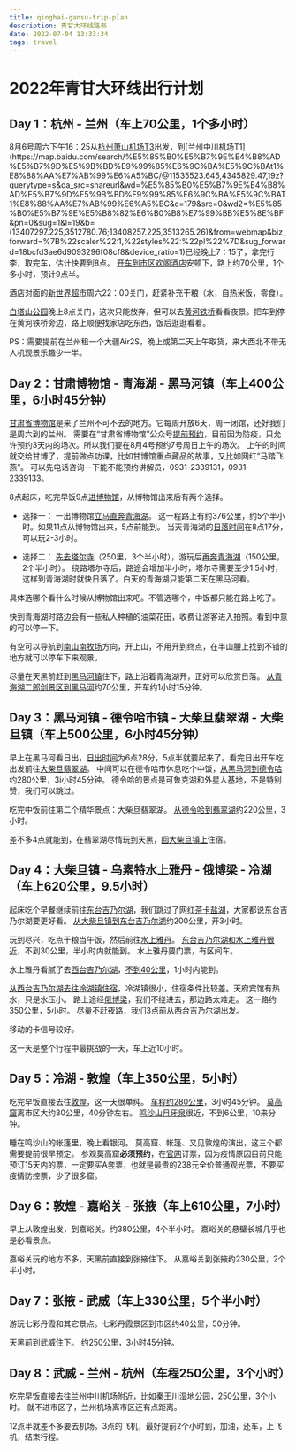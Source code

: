 ```yaml
---
title: qinghai-gansu-trip-plan
description: 青甘大环线路书
date: 2022-07-04 13:33:34
tags: travel
---
```

# 2022年青甘大环线出行计划

## Day 1：杭州 - 兰州（车上70公里，1个多小时）
8月6号周六下午16：25从[杭州萧山机场T3](https://map.baidu.com/search/%E6%9D%AD%E5%B7%9E%E8%90%A7%E5%B1%B1%E5%9B%BD%E9%99%85%E6%9C%BA%E5%9C%BA-t3%E8%88%AA%E7%AB%99%E6%A5%BC/@13407777.225,3513023.01,19z?querytype=s&da_src=shareurl&wd=%E6%9D%AD%E5%B7%9E%E8%90%A7%E5%B1%B1%E5%9B%BD%E9%99%85%E6%9C%BA%E5%9C%BA-T3%E8%88%AA%E7%AB%99%E6%A5%BC&c=36&src=0&wd2=%E6%9D%AD%E5%B7%9E%E5%B8%82%E8%90%A7%E5%B1%B1%E5%8C%BA&pn=0&sug=1&l=18&b=(11534813.687646978,4345061.961732369;11536101.284875683,4345711.795958731)&from=webmap&biz_forward=%7B%22scaler%22:1,%22styles%22:%22pl%22%7D&sug_forward=e103971c0080106725e0a05d&device_ratio=1)出发，到[兰州中川机场T1](https://map.baidu.com/search/%E5%85%B0%E5%B7%9E%E4%B8%AD%E5%B7%9D%E5%9B%BD%E9%99%85%E6%9C%BA%E5%9C%BAt1%E8%88%AA%E7%AB%99%E6%A5%BC/@11535523.645,4345829.47,19z?querytype=s&da_src=shareurl&wd=%E5%85%B0%E5%B7%9E%E4%B8%AD%E5%B7%9D%E5%9B%BD%E9%99%85%E6%9C%BA%E5%9C%BAT1%E8%88%AA%E7%AB%99%E6%A5%BC&c=179&src=0&wd2=%E5%85%B0%E5%B7%9E%E5%B8%82%E6%B0%B8%E7%99%BB%E5%8E%BF&pn=0&sug=1&l=19&b=(13407297.225,3512780.76;13408257.225,3513265.26)&from=webmap&biz_forward=%7B%22scaler%22:1,%22styles%22:%22pl%22%7D&sug_forward=18bcfd3ae6d9093296f08cf8&device_ratio=1)已经晚上7：15了，拿完行李，取完车，估计快要到8点。
[开车到市区](https://map.baidu.com/dir/%E5%85%B0%E5%B7%9E%E4%B8%AD%E5%B7%9D%E5%9B%BD%E9%99%85%E6%9C%BA%E5%9C%BA/%E6%AC%A2%E9%98%81%E9%85%92%E5%BA%97(%E5%85%B0%E5%B7%9E%E5%BC%A0%E6%8E%96%E8%B7%AF%E6%AD%A5%E8%A1%8C%E8%A1%97%E5%BA%97)/@11531493.978669202,4314923.295,11.72z?querytype=nav&c=1&sn=2$$$$$$%E5%85%B0%E5%B7%9E%E4%B8%AD%E5%B7%9D%E5%9B%BD%E9%99%85%E6%9C%BA%E5%9C%BA$$1$$%E5%85%B0%E5%B7%9E%E5%B8%82%E6%B0%B8%E7%99%BB%E5%8E%BF$$&en=1$$f42b757de7df87aba5da3926$$11558570.01,4284274.29$$%E6%AC%A2%E9%98%81%E9%85%92%E5%BA%97(%E5%85%B0%E5%B7%9E%E5%BC%A0%E6%8E%96%E8%B7%AF%E6%AD%A5%E8%A1%8C%E8%A1%97%E5%BA%97)$$0$$$$&sc=1&ec=1&pn=0&rn=5&mrs=1&version=4&route_traffic=1&sy=0&da_src=shareurl)[欢阁酒店](https://m.huazhu.com/Hotel/NewDetail/8000519)安顿下，路上约70公里，1个多小时，预计9点半。

酒店对面的[新世界超市](https://www.dianping.com/shop/k14e1K2tNTrKE3T7)周六22：00关门，赶紧补充干粮（水，自热米饭，零食）。

[白塔山公园](http://www.mafengwo.cn/poi/16790.html)晚上8点关门，这次只能放弃，但可以去[黄河铁桥](https://www.mafengwo.cn/poi/87858108.html)看看夜景。把车到停在黄河铁桥旁边，路上顺便找家店吃东西，饭后逛逛看看。

PS：需要提前在兰州租一个大疆Air2S，晚上或第二天上午取货，来大西北不带无人机观景乐趣少一半。

## Day 2：甘肃博物馆 - 青海湖 - 黑马河镇（车上400公里，6小时45分钟）
[甘肃省博物馆](http://www.mafengwo.cn/poi/16742.html)是来了兰州不可不去的地方。它每周开放6天，周一闭馆，还好我们是周六到的兰州。
需要在“甘肃省博物馆”公众号[提前预约](http://www.gansumuseum.com/about/show-7.html)，目前因为防疫，只允许预约3天内的场次。所以我们要在8月4号预约7号周日上午的场次。
上午的时间就交给甘博了，提前做点功课，比如甘博馆重点藏品的故事，又比如网红“马踏飞燕”。
可以先电话咨询一下能不能预约讲解员，0931-2339131，0931-2339133。

8点起床，吃完早饭9点[进博物馆](https://map.baidu.com/dir/%E6%AC%A2%E9%98%81%E9%85%92%E5%BA%97(%E5%85%B0%E5%B7%9E%E5%BC%A0%E6%8E%96%E8%B7%AF%E6%AD%A5%E8%A1%8C%E8%A1%97%E5%BA%97)/%E7%94%98%E8%82%83%E7%9C%81%E5%8D%9A%E7%89%A9%E9%A6%86/@11555335.372697467,4284420.965,15.78z?querytype=nav&c=36&sn=1$$f42b757de7df87aba5da3926$$11558570.01,4284274.29$$%E6%AC%A2%E9%98%81%E9%85%92%E5%BA%97(%E5%85%B0%E5%B7%9E%E5%BC%A0%E6%8E%96%E8%B7%AF%E6%AD%A5%E8%A1%8C%E8%A1%97%E5%BA%97)$$0$$$$&en=2$$$$$$%E7%94%98%E8%82%83%E7%9C%81%E5%8D%9A%E7%89%A9%E9%A6%86$$1$$%E5%85%B0%E5%B7%9E%E5%B8%82%E4%B8%83%E9%87%8C%E6%B2%B3%E5%8C%BA$$&sc=36&ec=36&pn=0&rn=5&mrs=1&version=4&route_traffic=1&sy=0&da_src=shareurl)，从博物馆出来后有两个选择。

- 选择一：
一出博物馆[立马直奔](https://map.baidu.com/dir/%E7%94%98%E8%82%83%E7%9C%81%E5%8D%9A%E7%89%A9%E9%A6%86/%E9%9D%92%E6%B5%B7%E6%B9%96%E6%99%AF%E5%8C%BA-%E4%BA%8C%E9%83%8E%E5%89%91%E6%99%AF%E5%8C%BA/@11316368.43557377,4327667.295,9.91z?querytype=nav&c=68&sn=2$$$$$$%E7%94%98%E8%82%83%E7%9C%81%E5%8D%9A%E7%89%A9%E9%A6%86$$1$$%E5%85%B0%E5%B7%9E%E5%B8%82%E4%B8%83%E9%87%8C%E6%B2%B3%E5%8C%BA$$&en=1$$f1e2ddd3a0fe8cc317948eb7$$11187946.43,4355522.15$$%E9%9D%92%E6%B5%B7%E6%B9%96%E6%99%AF%E5%8C%BA-%E4%BA%8C%E9%83%8E%E5%89%91%E6%99%AF%E5%8C%BA$$0$$$$&sc=68&ec=68&pn=0&rn=5&mrs=1&version=4&route_traffic=1&sy=0&da_src=shareurl)[青海湖](https://www.mafengwo.cn/poi/10136.html)。
这一程路上有约376公里，约5个半小时。如果11点从博物馆出来，5点前能到。
当天青海湖的[日落时间](http://richu.ttcha.net/hainanzhou/20220807.html)在8点17分，可以玩2-3小时。

- 选择二：
[先去](https://map.baidu.com/dir/%E7%94%98%E8%82%83%E7%9C%81%E5%8D%9A%E7%89%A9%E9%A6%86/%E5%A1%94%E5%B0%94%E5%AF%BA/@11393704.006214606,4321948.96,10.48z?querytype=nav&da_src=shareurl&navtp=4&c=1&sc=1&ec=1&sy=0&drag=0&sn=1$$undefined$$11553142.9,4285321.93$$%E7%94%98%E8%82%83%E7%9C%81%E5%8D%9A%E7%89%A9%E9%A6%86$$$$$$&en=0$$6d6f9dc4008e1f19eb12e447$$11307382.2206,4343522.27879$$%E5%A1%94%E5%B0%94%E5%AF%BA$$$$$$&sq=%E7%94%98%E8%82%83%E7%9C%81%E5%8D%9A%E7%89%A9%E9%A6%86&eq=%E5%A1%94%E5%B0%94%E5%AF%BA&version=4&mrs=1&route_traffic=1)[塔尔寺](https://www.mafengwo.cn/poi/10300.html)（250里，3个半小时），游玩后[再奔青海湖](https://map.baidu.com/dir/%E5%A1%94%E5%B0%94%E5%AF%BA/%E9%9D%92%E6%B5%B7%E6%B9%96%E6%99%AF%E5%8C%BA-%E4%BA%8C%E9%83%8E%E5%89%91%E6%99%AF%E5%8C%BA/@11236758.668122206,4347479.99,11.31z?querytype=nav&c=11&sn=1$$6d6f9dc4008e1f19eb12e447$$11307381.32,4343522.56$$%E5%A1%94%E5%B0%94%E5%AF%BA$$0$$$$&en=2$$$$$$%E9%9D%92%E6%B5%B7%E6%B9%96%E6%99%AF%E5%8C%BA-%E4%BA%8C%E9%83%8E%E5%89%91%E6%99%AF%E5%8C%BA$$1$$%E6%B5%B7%E5%8D%97%E8%97%8F%E6%97%8F%E8%87%AA%E6%B2%BB%E5%B7%9E%E5%85%B1%E5%92%8C%E5%8E%BF$$&sc=11&ec=11&pn=0&rn=5&mrs=1&version=4&route_traffic=1&sy=0&da_src=shareurl)（150公里，2个半小时）。
绕路塔尔寺后，路途会增加半小时，塔尔寺需要至少1.5小时，这样到青海湖时就快日落了。白天的青海湖只能第二天在黑马河看。

具体选哪个看什么时候从博物馆出来吧。不管选哪个，中饭都只能在路上吃了。

快到青海湖时路边会有一些私人种植的油菜花田，收费让游客进入拍照。看到中意的可以停一下。

有空可以导航到[南山南牧场](https://map.baidu.com/poi/%E9%9D%92%E6%B5%B7%E6%B9%96%E5%8D%97%E5%B1%B1%E5%8D%97%E7%89%A7%E5%9C%BA/@11185605.795,4352420.25,19z?uid=32fb67aff03361ccc909f032&ugc_type=3&ugc_ver=1&device_ratio=1&compat=1&pcevaname=pc4.1&querytype=detailConInfo&da_src=shareurl)方向，开上山，不用开到终点，在半山腰上找到不错的地方就可以停车下来观景。

尽量在天黑前赶到[黑马河镇](http://www.mafengwo.cn/poi/73867292.html)住下，路上沿着青海湖开，正好可以欣赏日落。
[从青海湖二郎剑景区到黑马河](https://map.baidu.com/dir/%E9%9D%92%E6%B5%B7%E6%B9%96%E6%99%AF%E5%8C%BA-%E4%BA%8C%E9%83%8E%E5%89%91%E6%99%AF%E5%8C%BA/%E9%BB%91%E9%A9%AC%E6%B2%B3%E9%95%87/@11136231.063412817,4365956.98,12.1z?querytype=nav&c=11&sn=1$$f1e2ddd3a0fe8cc317948eb7$$11187946.43,4355522.15$$%E9%9D%92%E6%B5%B7%E6%B9%96%E6%99%AF%E5%8C%BA-%E4%BA%8C%E9%83%8E%E5%89%91%E6%99%AF%E5%8C%BA$$0$$$$&en=2$$$$$$%E9%BB%91%E9%A9%AC%E6%B2%B3%E9%95%87$$1$$%E6%B5%B7%E5%8D%97%E8%97%8F%E6%97%8F%E8%87%AA%E6%B2%BB%E5%B7%9E%E5%85%B1%E5%92%8C%E5%8E%BF$$&sc=11&ec=11&pn=0&rn=5&mrs=1&version=4&route_traffic=1&sy=0&da_src=shareurl)约70公里，开车约1小时15分钟。

## Day 3：黑马河镇 - 德令哈市镇 - 大柴旦翡翠湖 - 大柴旦镇（车上500公里，6小时45分钟）
早上在黑马河看日出，[日出时间]((http://richu.ttcha.net/gonghe/20220807.html))为6点28分，5点半就要起来了。看完日出开车吃出发前往[大柴旦翡翠湖](https://www.mafengwo.cn/poi/33347280.html)。
中间可以在德令哈市休息吃个中饭，[从黑马河到德令哈](https://map.baidu.com/dir/%E9%BB%91%E9%A9%AC%E6%B2%B3%E9%95%87/%E5%BE%B7%E4%BB%A4%E5%93%88%E5%B8%82/@10933927.871877795,4415903.324999999,10.35z?querytype=nav&navtp=2&c=65&drag=1&sc=65&ec=65&sy=0&sn=1$$$$11108216.2,4376332.61$$%E9%BB%91%E9%A9%AC%E6%B2%B3%E9%95%87$$$$$$11108216.2,4376332.61$$&en=1$$$$10839016.29,4465333.5$$%E5%BE%B7%E4%BB%A4%E5%93%88%E5%B8%82$$$$$$10839016.29,4465333.5$$&version=4&mrs=1&route_traffic=1&da_src=shareurl)约280公里，3i小时45分钟。
德令哈的景点是可鲁克湖和外星人基地，不是特别赞，我们可以跳过。

吃完中饭前往第二个精华景点：大柴旦翡翠湖。
[从德令哈到翡翠湖](https://map.baidu.com/dir/%E5%BE%B7%E4%BB%A4%E5%93%88%E5%B8%82/%E7%BF%A1%E7%BF%A0%E6%B9%96/@10687818.231609538,4499632.74,10.56z?querytype=nav&navtp=2&c=11&drag=1&sc=11&ec=65&sy=0&sn=1$$$$10839014.06,4465333.53$$%E5%BE%B7%E4%BB%A4%E5%93%88%E5%B8%82$$$$$$10839014.06,4465333.53$$&en=1$$$$10605790.15,4535314.28$$%E7%BF%A1%E7%BF%A0%E6%B9%96$$$$$$10605790.15,4535314.28$$&version=4&mrs=1&route_traffic=1&da_src=shareurl)约220公里，3小时。

差不多4点就能到，在翡翠湖尽情玩到天黑，[回大柴旦镇上](https://map.baidu.com/dir/%E7%BF%A1%E7%BF%A0%E6%B9%96/%E5%A4%A7%E6%9F%B4%E6%97%A6%E9%95%87/@10609339.403591653,4535838.15,15.09z?querytype=nav&c=11&sn=1$$aac2e504856c7e002d4733f8$$10605800.17,4535251.23$$%E7%BF%A1%E7%BF%A0%E6%B9%96$$0$$$$&en=2$$$$$$%E5%A4%A7%E6%9F%B4%E6%97%A6%E9%95%87$$1$$%E6%B5%B7%E8%A5%BF%E8%92%99%E5%8F%A4%E6%97%8F%E8%97%8F%E6%97%8F%E8%87%AA%E6%B2%BB%E5%B7%9E$$&sc=11&ec=11&pn=0&rn=5&mrs=1&version=4&route_traffic=1&sy=0&da_src=shareurl)住宿。

## Day 4：大柴旦镇 - 乌素特水上雅丹 - 俄博梁 - 冷湖（车上620公里，9.5小时）
起床吃个早餐继续前往[东台吉乃尔湖](https://www.mafengwo.cn/poi/614204.html)，我们跳过了网红[茶卡盐湖](https://www.mafengwo.cn/poi/10150.html)，大家都说东台吉乃尔湖要更好看。
[从大柴旦镇到东台吉乃尔湖](https://map.baidu.com/dir/%E5%A4%A7%E6%9F%B4%E6%97%A6%E9%95%87/%E4%B8%9C%E5%8F%B0%E5%90%89%E4%B9%83%E5%B0%94%E6%B9%96/@10520256.569378963,4511691.405,10.99z?querytype=nav&c=68&sn=2$$$$$$%E5%A4%A7%E6%9F%B4%E6%97%A6%E9%95%87$$1$$%E6%B5%B7%E8%A5%BF%E8%92%99%E5%8F%A4%E6%97%8F%E8%97%8F%E6%97%8F%E8%87%AA%E6%B2%BB%E5%B7%9E$$&en=2$$$$$$%E4%B8%9C%E5%8F%B0%E5%90%89%E4%B9%83%E5%B0%94%E6%B9%96$$0$$$$&sc=68&ec=68&pn=0&rn=5&mrs=1&version=4&route_traffic=1&sy=0&da_src=shareurl)约200公里，开3小时。

玩到尽兴，吃点干粮当午饭，然后前往[水上雅丹](http://www.mafengwo.cn/poi/63203728.html)。
[东台吉乃尔湖和水上雅丹很近](https://map.baidu.com/dir/%E4%B8%9C%E5%8F%B0%E5%90%89%E4%B9%83%E5%B0%94%E6%B9%96/%E4%B9%8C%E7%B4%A0%E7%89%B9(%E6%B0%B4%E4%B8%8A)%E9%9B%85%E4%B8%B9%E5%9C%B0%E8%B4%A8%E5%85%AC%E5%9B%AD/@10448295.289087452,4494320.175000001,13.7z?querytype=nav&c=11&sn=1$$56f2f696775027830aa8d40c$$10464758.73,4486557.9$$%E4%B8%9C%E5%8F%B0%E5%90%89%E4%B9%83%E5%B0%94%E6%B9%96$$0$$$$&en=2$$$$$$%E4%B9%8C%E7%B4%A0%E7%89%B9(%E6%B0%B4%E4%B8%8A)%E9%9B%85%E4%B8%B9%E5%9C%B0%E8%B4%A8%E5%85%AC%E5%9B%AD$$1$$%E6%B5%B7%E8%A5%BF%E8%92%99%E5%8F%A4%E6%97%8F%E8%97%8F%E6%97%8F%E8%87%AA%E6%B2%BB%E5%B7%9E%E6%A0%BC%E5%B0%94%E6%9C%A8%E5%B8%82$$&sc=11&ec=11&pn=0&rn=5&mrs=1&version=4&route_traffic=1&sy=0&da_src=shareurl)，不到30公里，半小时内就能到。
水上雅丹要门票，有区间车。

水上雅丹看腻了去[西台吉乃尔湖](http://www.mafengwo.cn/poi/17342608.html)，[不到40公里](https://map.baidu.com/dir/%E4%B9%8C%E7%B4%A0%E7%89%B9(%E6%B0%B4%E4%B8%8A)%E9%9B%85%E4%B8%B9%E5%9C%B0%E8%B4%A8%E5%85%AC%E5%9B%AD/%E8%A5%BF%E5%8F%B0%E5%90%89%E4%B9%83%E5%B0%94%E6%B9%96/@10413752.673919525,4509980.65,13.11z?querytype=nav&c=65&sn=1$$94b40313d2ebf91b08ccdd78$$10439554.48,4502082.45$$%E4%B9%8C%E7%B4%A0%E7%89%B9(%E6%B0%B4%E4%B8%8A)%E9%9B%85%E4%B8%B9%E5%9C%B0%E8%B4%A8%E5%85%AC%E5%9B%AD$$0$$$$&en=2$$$$$$%E8%A5%BF%E5%8F%B0%E5%90%89%E4%B9%83%E5%B0%94%E6%B9%96$$1$$%E6%B5%B7%E8%A5%BF%E8%92%99%E5%8F%A4%E6%97%8F%E8%97%8F%E6%97%8F%E8%87%AA%E6%B2%BB%E5%B7%9E$$&sc=65&ec=65&pn=0&rn=5&mrs=1&version=4&route_traffic=1&sy=0&da_src=shareurl)，1小时内能到。

[从西台吉乃尔湖去往冷湖镇住宿](https://map.baidu.com/dir/%E8%A5%BF%E5%8F%B0%E5%90%89%E4%B9%83%E5%B0%94%E6%B9%96/%E5%86%B7%E6%B9%96%E9%95%87/@10335334.159410646,4561726.970000001,10.07z/index%3D1?querytype=nav&navtp=2&c=65&drag=1&sc=65&ec=65&sy=0&sn=1$$$$10399755.25,4517877.42$$%E8%A5%BF%E5%8F%B0%E5%90%89%E4%B9%83%E5%B0%94%E6%B9%96$$$$$$10399755.25,4517877.42$$&en=1$$$$10390695.46,4657805.64$$%E5%86%B7%E6%B9%96%E9%95%87$$$$$$10390695.46,4657805.64$$&version=4&mrs=1&route_traffic=1&da_src=shareurl)，冷湖镇很小，住宿条件比较差。天府宾馆有热水，只是水压小。
路上途经[俄博梁](http://www.mafengwo.cn/poi/34151628.html)，我们不绕进去，那边路太难走。
这一路约350公里，5小时。
尽量不赶夜路，我们3点前从西台吉乃尔湖出发。

移动的卡信号较好。

这一天是整个行程中最挑战的一天，车上近10小时。

## Day 5：冷湖 - 敦煌（车上350公里，5小时）
吃完早饭直接去往[敦煌](http://www.mafengwo.cn/travel-scenic-spot/mafengwo/10240.html)，这一天很单纯。
[车程约280公里](https://map.baidu.com/dir/%E5%86%B7%E6%B9%96%E9%95%87/%E6%95%A6%E7%85%8C%E5%B8%82/@10413620.735082382,4758709.915,10z/index%3D1?querytype=nav&c=11&sn=1$$2da5574c5a8c1813bd4842b4$$10390693.25,4657805.6$$%E5%86%B7%E6%B9%96%E9%95%87$$0$$$$&en=2$$$$$$%E6%95%A6%E7%85%8C%E5%B8%82$$1$$%E9%85%92%E6%B3%89%E5%B8%82%E6%95%A6%E7%85%8C%E5%B8%82$$&sc=11&ec=11&pn=0&rn=5&mrs=1&version=4&route_traffic=1&sy=0&da_src=shareurl)，3小时45分钟。
[莫高窟](http://www.mafengwo.cn/poi/5434987.html)离市区大约30公里，40分钟左右。
[鸣沙山月牙泉](http://www.mafengwo.cn/poi/10305.html)很近，不到6公里，10来分钟。

睡在鸣沙山的帐篷里，晚上看银河。
莫高窟、帐篷、又见敦煌的演出，这三个都需要提前很早预定。
参观莫高窟**必须预约**，在[官网](https://www.mgk.org.cn/)订票，因为疫情原因目前只能预订15天内的票，一定要买A套票，也就是最贵的238元全价普通观光票，不要买疫情防控票，少了很多窟。

## Day 6：敦煌 - 嘉峪关 - 张掖（车上610公里，7小时）
早上从敦煌出发，到嘉峪关。约380公里，4个半小时。
嘉峪关的悬壁长城几乎也是必看景点。

嘉峪关玩的地方不多，天黑前直接到张掖住下。
从嘉峪关到张掖约230公里，2个半小时。

## Day 7：张掖 - 武威（车上330公里，5个半小时）
游玩七彩丹霞和其它景点。七彩丹霞景区到市区约40公里，50分钟。

天黑前到武威住下。
约250公里，3小时45分钟。

## Day 8：武威 - 兰州 - 杭州（车程250公里，3个小时）
吃完早饭直接去往兰州中川机场附近，比如秦王川湿地公园，250公里，3个小时。
就不进市区了，兰州机场离市区还有点距离。

12点半就差不多要去机场。3点的飞机，最好提前2个小时到，加油，还车，上飞机，结束行程。
